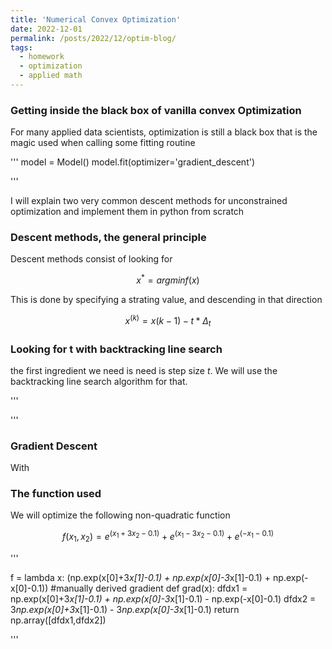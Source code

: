 ```yaml
---
title: 'Numerical Convex Optimization'
date: 2022-12-01
permalink: /posts/2022/12/optim-blog/
tags:
  - homework
  - optimization
  - applied math
---
```


### Getting inside the black box of vanilla convex Optimization

For many applied data scientists, optimization is still a black box that is the magic used when calling some fitting routine

'''
model = Model()
model.fit(optimizer='gradient_descent')

'''

I will explain two very common descent methods for unconstrained optimization and implement them in python from scratch

### Descent methods, the general principle

Descent methods consist of looking for 

$$x^* = argmin f(x) $$

This is done by specifying a strating value, and descending in that direction

$$ x^(k) = x(k-1)-t*\Delta_t $$

### Looking for t with backtracking line search

the first ingredient we need is need is step size $t$. We will use the backtracking line search algorithm for that. 

'''


'''

### Gradient Descent

With


### The function used

We will optimize the following non-quadratic function

$$ f(x_1,x_2) = e^(x_1+3x_2-0.1) + e^(x_1-3x_2-0.1) + e^(-x_1-0.1) $$


'''

f = lambda x: (np.exp(x[0]+3*x[1]-0.1) + np.exp(x[0]-3*x[1]-0.1) + np.exp(-x[0]-0.1))
#manually derived gradient 
def grad(x):
    dfdx1 = np.exp(x[0]+3*x[1]-0.1) + np.exp(x[0]-3*x[1]-0.1) - np.exp(-x[0]-0.1)
    dfdx2 = 3*np.exp(x[0]+3*x[1]-0.1) - 3*np.exp(x[0]-3*x[1]-0.1)
    return np.array([dfdx1,dfdx2])

'''